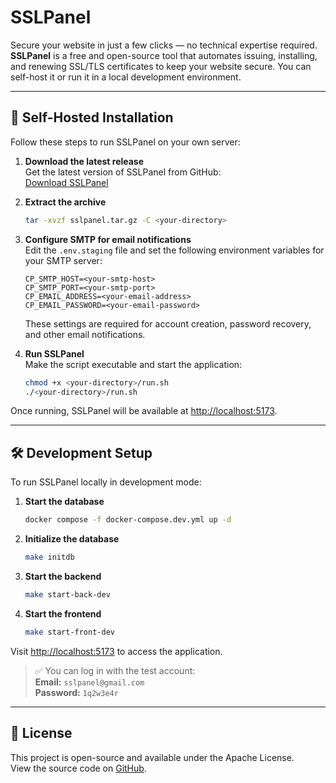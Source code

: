 # SSLPanel

Secure your website in just a few clicks — no technical expertise required.  
**SSLPanel** is a free and open-source tool that automates issuing, installing, and renewing SSL/TLS certificates to keep your website secure. You can self-host it or run it in a local development environment.

---

## 🚀 Self-Hosted Installation

Follow these steps to run SSLPanel on your own server:

1. **Download the latest release**  
   Get the latest version of SSLPanel from GitHub:  
   [Download SSLPanel](https://github.com/r2dtools/sslpanel/releases/latest/download/sslpanel.tar.gz)

2. **Extract the archive**  
   ```bash
   tar -xvzf sslpanel.tar.gz -C <your-directory>
   ```

3. **Configure SMTP for email notifications**  
   Edit the `.env.staging` file and set the following environment variables for your SMTP server:
   ```env
   CP_SMTP_HOST=<your-smtp-host>
   CP_SMTP_PORT=<your-smtp-port>
   CP_EMAIL_ADDRESS=<your-email-address>
   CP_EMAIL_PASSWORD=<your-email-password>
   ```
   These settings are required for account creation, password recovery, and other email notifications.

4. **Run SSLPanel**  
   Make the script executable and start the application:
   ```bash
   chmod +x <your-directory>/run.sh
   ./<your-directory>/run.sh
   ```

Once running, SSLPanel will be available at [http://localhost:5173](http://localhost:5173).

---

## 🛠 Development Setup

To run SSLPanel locally in development mode:

1. **Start the database**  
   ```bash
   docker compose -f docker-compose.dev.yml up -d
   ```

2. **Initialize the database**  
   ```bash
   make initdb
   ```

3. **Start the backend**  
   ```bash
   make start-back-dev
   ```

4. **Start the frontend**  
   ```bash
   make start-front-dev
   ```

Visit [http://localhost:5173](http://localhost:5173) to access the application.

> ✅ You can log in with the test account:  
> **Email:** `sslpanel@gmail.com`  
> **Password:** `1q2w3e4r`

---

## 📖 License

This project is open-source and available under the Apache License.  
View the source code on [GitHub](https://github.com/r2dtools/sslpanel).
